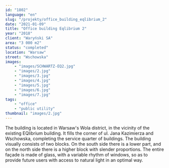 ```yaml
---
id: "1802"
language: "en"
slug: "/projekty/office_building_eqlibrium_2"
date: "2021-01-09"
title: "Office building Eqlibrium 2"
year: "2018"
client: "Waryński SA"
area: "3 000 m2"
status: "completed"
location: "Warsaw"
street: "Wschowska"
images: 
    - "images/SCHWARTZ-EQ2.jpg"
    - "images/2.jpg"
    - "images/3.jpg"
    - "images/4.jpg"
    - "images/5.jpg"    
    - "images/6.jpg"    
    - "images/7.jpg"    
tags: 
    - "office"
    - "public utility"
thumbnail: "images/2.jpg"
---
```

The building is located in Warsaw's Wola district, in the vicinity of the existing EQlibrium building. It fills the corner of ul. Jana Kazimierza and Wschowska, completing the service quarter of buildings. The building visually consists of two blocks. On the south side there is a&nbsp;lower part, and on the north side there is a higher block with slender proportions. The entire façade is made of glass, with a&nbsp;variable rhythm of windows, so as to provide future users with access to natural light in an optimal way.